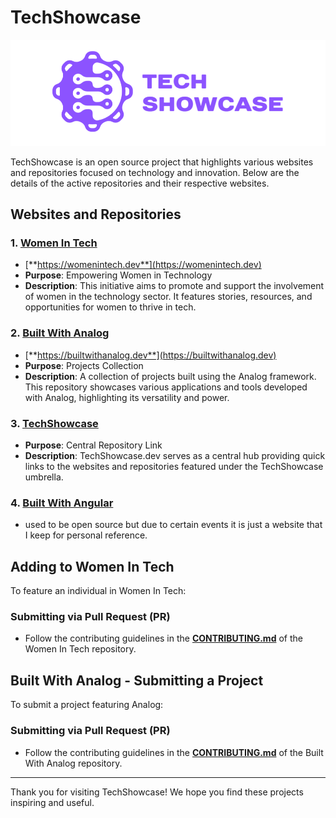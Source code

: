 # TechShowcase

![TechShowcase](/profile/tech-showcase.png)

TechShowcase is an open source project that highlights various websites and repositories focused on technology and innovation. Below are the details of the active repositories and their respective websites.

## Websites and Repositories

### 1. [Women In Tech](https://womenintech.dev)

- [**https://womenintech.dev**](https://womenintech.dev)
- **Purpose**: Empowering Women in Technology
- **Description**: This initiative aims to promote and support the involvement of women in the technology sector. It features stories, resources, and opportunities for women to thrive in tech.

### 2. [Built With Analog](https://builtwithanalog.dev)
- [**https://builtwithanalog.dev**](https://builtwithanalog.dev)
- **Purpose**: Projects Collection
- **Description**: A collection of projects built using the Analog framework. This repository showcases various applications and tools developed with Analog, highlighting its versatility and power.

### 3. [TechShowcase](https://techshowcase.dev)
- **Purpose**: Central Repository Link
- **Description**: TechShowcase.dev serves as a central hub providing quick links to the websites and repositories featured under the TechShowcase umbrella.

### 4. [Built With Angular](https://builtwithangular.dev)
- used to be open source but due to certain events it is just a website that I keep for personal reference.

## Adding to Women In Tech

To feature an individual in Women In Tech:

### Submitting via Pull Request (PR)

- Follow the contributing guidelines in the [**CONTRIBUTING.md**](https://github.com/TechShowcase/womenintech/blob/main/CONTRIBUTING.md) of the Women In Tech repository.

## Built With Analog - Submitting a Project

To submit a project featuring Analog:

### Submitting via Pull Request (PR)

- Follow the contributing guidelines in the [**CONTRIBUTING.md**](https://github.com/TechShowcase/builtwithanalog/blob/main/CONTRIBUTING.md) of the Built With Analog repository.

---

Thank you for visiting TechShowcase! We hope you find these projects inspiring and useful.